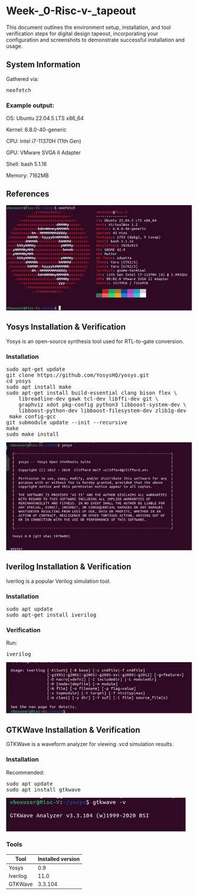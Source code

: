 # Week-_0-Risc-v-_tapeout
This document outlines the environment setup, installation, and tool verification steps for digital design tapeout, incorporating your configuration and screenshots to demonstrate successful installation and usage.
## System Information
Gathered via:
<pre>neofetch</pre>
### Example output:

OS: Ubuntu 22.04.5 LTS x86_64

Kernel: 6.8.0-40-generic

CPU: Intel i7-11370H (11th Gen)

GPU: VMware SVGA II Adapter

Shell: bash 5.1.16

Memory: 7162MB

## References 
![references](https://github.com/praaveenharigs/Week-_0-Risc-v-_tapeout/blob/main/pictures/IMG-20250920-WA0011%20(7).jpg)

## Yosys Installation & Verification
Yosys is an open-source synthesis tool used for RTL-to-gate conversion.

### Installation
<pre>sudo apt-get update
git clone https://github.com/YosysHQ/yosys.git
cd yosys
sudo apt install make               
sudo apt-get install build-essential clang bison flex \
    libreadline-dev gawk tcl-dev libffi-dev git \
    graphviz xdot pkg-config python3 libboost-system-dev \
    libboost-python-dev libboost-filesystem-dev zlib1g-dev
 make config-gcc
git submodule update --init --recursive
make 
sudo make install</pre>
![yosys](https://github.com/praaveenharigs/Week-_0-Risc-v-_tapeout/blob/main/pictures/IMG-20250920-WA0011%20(6).jpg)

## Iverilog Installation & Verification
Iverilog is a popular Verilog simulation tool.

### Installation
<pre>sudo apt update
sudo apt-get install iverilog
</pre>
### Verification

Run:
<pre>iverilog</pre>
![iverilog](https://github.com/praaveenharigs/Week-_0-Risc-v-_tapeout/blob/main/pictures/IMG-20250920-WA0011%20(10).jpg)

## GTKWave Installation & Verification
GTKWave is a waveform analyzer for viewing .vcd simulation results.

### Installation
Recommended:
<pre>sudo apt update
sudo apt install gtkwave
</pre>
![gtk](https://github.com/praaveenharigs/Week-_0-Risc-v-_tapeout/blob/main/pictures/IMG-20250920-WA0011%20(9).jpg)

### Tools
|Tool|Installed version|
|----|-----------------|
|Yosys|0.9|
|Iverilog|11.0|
|GTKWave|3.3.104|
